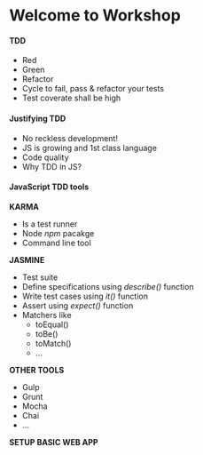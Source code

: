 # Welcome to Workshop

#### TDD
* Red
* Green
* Refactor
* Cycle to fail, pass & refactor your tests
* Test coverate shall be high

#### Justifying TDD
* No reckless development!
* JS is growing and 1st class language
* Code quality
* Why TDD in JS?

#### JavaScript TDD tools

**KARMA**
- Is a test runner
- Node *npm* pacakge
- Command line tool

**JASMINE**
- Test suite
- Define specifications using *describe()* function
- Write test cases using *it()* function
- Assert using *expect()* function
- Matchers like 
  * toEqual()
  * toBe()
  * toMatch()
  * ...

**OTHER TOOLS**
- Gulp
- Grunt
- Mocha
- Chai
- ...

**SETUP BASIC WEB APP**
